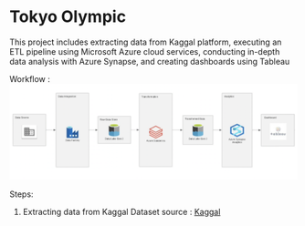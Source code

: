 # Tokyo Olympic

This project includes extracting data from Kaggal platform, executing an ETL pipeline using Microsoft Azure cloud services, conducting in-depth data analysis with Azure Synapse, and creating dashboards using Tableau


Workflow :
![WorkFlow!](https://github.com/prashantlal56/Tokyo_olympic_DE/blob/main/Image/Screenshot%202024-03-03%20at%2000.10.58.png)

Steps:
1. Extracting data from Kaggal
   Dataset source : [Kaggal](https://www.kaggle.com/datasets/arjunprasadsarkhel/2021-olympics-in-tokyo )
